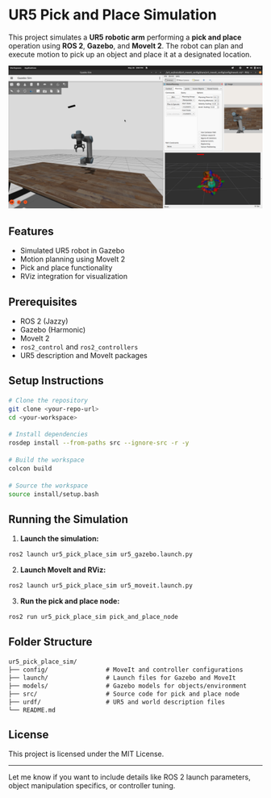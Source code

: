 # UR5 Pick and Place Simulation

This project simulates a **UR5 robotic arm** performing a **pick and place** operation using **ROS 2**, **Gazebo**, and **MoveIt 2**. The robot can plan and execute motion to pick up an object and place it at a designated location.

![UR5 Pick and Place Simulation](./images/demo.png) 

## Features

* Simulated UR5 robot in Gazebo
* Motion planning using MoveIt 2
* Pick and place functionality
* RViz integration for visualization

## Prerequisites

* ROS 2 (Jazzy)
* Gazebo (Harmonic)
* MoveIt 2
* `ros2_control` and `ros2_controllers`
* UR5 description and MoveIt packages

## Setup Instructions

```bash
# Clone the repository
git clone <your-repo-url>
cd <your-workspace>

# Install dependencies
rosdep install --from-paths src --ignore-src -r -y

# Build the workspace
colcon build

# Source the workspace
source install/setup.bash
```

## Running the Simulation

1. **Launch the simulation:**

```bash
ros2 launch ur5_pick_place_sim ur5_gazebo.launch.py
```

2. **Launch MoveIt and RViz:**

```bash
ros2 launch ur5_pick_place_sim ur5_moveit.launch.py
```

3. **Run the pick and place node:**

```bash
ros2 run ur5_pick_place_sim pick_and_place_node
```

## Folder Structure

```
ur5_pick_place_sim/
├── config/                # MoveIt and controller configurations
├── launch/                # Launch files for Gazebo and MoveIt
├── models/                # Gazebo models for objects/environment
├── src/                   # Source code for pick and place node
├── urdf/                  # UR5 and world description files
└── README.md
```

## License

This project is licensed under the MIT License.

---

Let me know if you want to include details like ROS 2 launch parameters, object manipulation specifics, or controller tuning.
